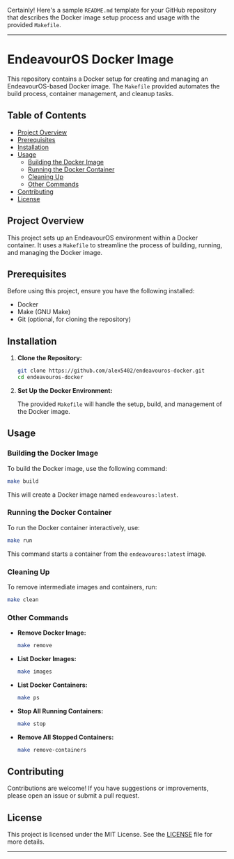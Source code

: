 Certainly! Here's a sample `README.md` template for your GitHub repository that describes the Docker image setup process and usage with the provided `Makefile`.

---

# EndeavourOS Docker Image

This repository contains a Docker setup for creating and managing an EndeavourOS-based Docker image. The `Makefile` provided automates the build process, container management, and cleanup tasks.

## Table of Contents

- [Project Overview](#project-overview)
- [Prerequisites](#prerequisites)
- [Installation](#installation)
- [Usage](#usage)
  - [Building the Docker Image](#building-the-docker-image)
  - [Running the Docker Container](#running-the-docker-container)
  - [Cleaning Up](#cleaning-up)
  - [Other Commands](#other-commands)
- [Contributing](#contributing)
- [License](#license)

## Project Overview

This project sets up an EndeavourOS environment within a Docker container. It uses a `Makefile` to streamline the process of building, running, and managing the Docker image.

## Prerequisites

Before using this project, ensure you have the following installed:

- Docker
- Make (GNU Make)
- Git (optional, for cloning the repository)

## Installation

1. **Clone the Repository:**

   ```bash
   git clone https://github.com/alex5402/endeavouros-docker.git
   cd endeavouros-docker
   ```

2. **Set Up the Docker Environment:**

   The provided `Makefile` will handle the setup, build, and management of the Docker image.

## Usage

### Building the Docker Image

To build the Docker image, use the following command:

```bash
make build
```

This will create a Docker image named `endeavouros:latest`.

### Running the Docker Container

To run the Docker container interactively, use:

```bash
make run
```

This command starts a container from the `endeavouros:latest` image.

### Cleaning Up

To remove intermediate images and containers, run:

```bash
make clean
```

### Other Commands

- **Remove Docker Image:**

  ```bash
  make remove
  ```

- **List Docker Images:**

  ```bash
  make images
  ```

- **List Docker Containers:**

  ```bash
  make ps
  ```

- **Stop All Running Containers:**

  ```bash
  make stop
  ```

- **Remove All Stopped Containers:**

  ```bash
  make remove-containers
  ```

## Contributing

Contributions are welcome! If you have suggestions or improvements, please open an issue or submit a pull request.

## License

This project is licensed under the MIT License. See the [LICENSE](LICENSE) file for more details.

---
